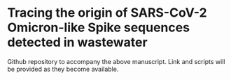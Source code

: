 # Tracing the origin of SARS-CoV-2 Omicron-like Spike sequences detected in wastewater 

Github repository to accompany the above manuscript. Link and scripts will be provided as they become available.

